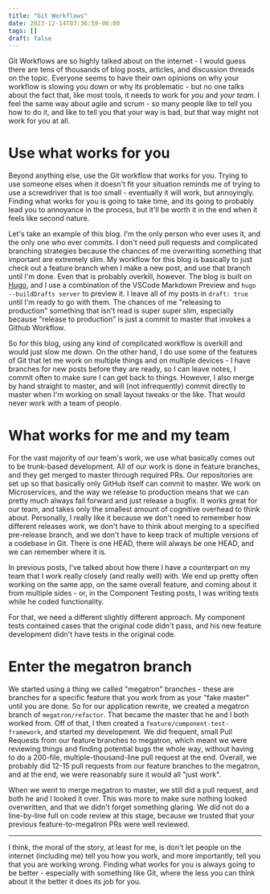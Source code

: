 ```yaml
---
title: "Git Workflows"
date: 2023-12-14T07:36:59-06:00
tags: []
draft: false
---
```


Git Workflows are so highly talked about on the internet - I would guess there are tens of thousands of blog posts, articles, and discussion threads on the topic.  Everyone seems to have their own opinions on why your workflow is slowing you down or why its problematic - but no one talks about the fact that, like most tools, it needs to work for _you_ and _your team_.  I feel the same way about agile and scrum - so many people like to tell you how to do it, and like to tell you that your way is bad, but that way might not work for you at all.

<!--more-->

# Use what works for you

Beyond anything else, use the Git workflow that works for you.  Trying to use someone elses when it doesn't fit your situation reminds me of trying to use a screwdriver that is too small - eventually it will work, but annoyingly.  Finding what works for you is going to take time, and its going to probably lead you to annoyance in the process, but it'll be worth it in the end when it feels like second nature.

Let's take an example of this blog.  I'm the only person who ever uses it, and the only one who ever commits.  I don't need pull requests and complicated branching strategies because the chances of me overwriting something that important are extremely slim.  My workflow for this blog is basically to just check out a feature branch when I make a new post, and use that branch until I'm done.  Even that is probably overkill, however. The blog is built on [Hugo](https://gohugo.io/), and I use a combination of the VSCode Markdown Preview and `hugo --buildDrafts server` to preview it.  I leave all of my posts in `draft: true` until I'm ready to go with them.  The chances of me "releasing to production" something that isn't read is super super slim, especially because "release to production" is just a commit to master that invokes a Github Workflow.

So for this blog, using any kind of complicated workflow is overkill and would just slow me down.  On the other hand, I do use some of the features of Git that let me work on multiple things and on multiple devices - I have branches for new posts before they are ready, so I can leave notes, I commit often to make sure I can get back to things. However, I also merge by hand straight to master, and will (not infrequently) commit directly to master when I'm working on small layout tweaks or the like.  That would never work with a team of people.

# What works for me and my team

For the vast majority of our team's work, we use what basically comes out to be trunk-based development.  All of our work is done in feature branches, and they get merged to master through required PRs.  Our repositories are set up so that basically only GitHub itself can commit to master.  We work on Microservices, and the way we release to production means that we can pretty much always fail forward and just release a bugfix.  It works great for our team, and takes only the smallest amount of cognitive overhead to think about.  Personally, I really like it because we don't need to remember how different releases work, we don't have to think about merging to a specified pre-release branch, and we don't have to keep track of multiple versions of a codebase in Git.  There is one HEAD, there will always be one HEAD, and we can remember where it is.


In previous posts, I've talked about how there I have a counterpart on my team that I work really closely (and really well) with.  We end up pretty often working on the same app, on the same overall feature, and coming about it from multiple sides - or, in the Component Testing posts, I was writing tests while he coded functionality.  


For that, we need a different slightly different approach.  My component tests contained cases that the original code didn't pass, and his new feature development didn't have tests in the original code.  

# Enter the megatron branch

We started using a thing we called "megatron" branches - these are branches for a specific feature that you work from as your "fake master" until you are done.  So for our application rewrite, we created a megatron branch of `megatron/refactor`.  That became the master that he and I both worked from.  Off of that, I then created a `feature/component-test-framework`, and started my development.  We did frequent, small Pull Requests from our feature branches to megatron, which meant we were reviewing things and finding potential bugs the whole way, without having to do a 200-file, multiple-thousand-line pull request at the end.  Overall, we probably did 12-15 pull requests from our feature branches to the megatron, and at the end, we were reasonably sure it would all "just work".  

When we went to merge megatron to master, we still did a pull request, and both he and I looked it over. This was more to make sure nothing looked overwritten, and that we didn't forget something glaring.  We did not do a line-by-line full on code review at this stage, because we trusted that your previous feature-to-megatron PRs were well reviewed.  

------------

I think, the moral of the story, at least for me, is don't let people on the internet (including me) tell you how you work, and more importantly, tell you that you are working wrong.  Finding what works for you is always going to be better - especially with something like Git, where the less you can think about it the better it does its job for you.
